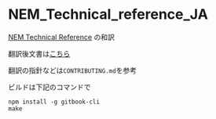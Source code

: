 # NEM_Technical_reference_JA

[NEM Technical Reference](https://www.nem.io/NEM_techRef.pdf) の和訳

翻訳後文書は[こちら](https://joemphilips.github.io/NEM_Technical_reference_JA)

翻訳の指針などは`CONTRIBUTING.md`を参考

ビルドは下記のコマンドで

```
npm install -g gitbook-cli
make
```

